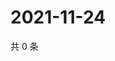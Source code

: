 # 2021-11-24

共 0 条

<!-- BEGIN WEIBO -->
<!-- 最后更新时间 Wed Nov 24 2021 00:21:52 GMT+0800 (China Standard Time) -->

<!-- END WEIBO -->
